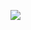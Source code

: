 <img src="https://github-readme-stats.vercel.app/api/top-langs/?username=Alankazamm&layout=compact&langs_count=7&theme=tokyonight"/><br>

